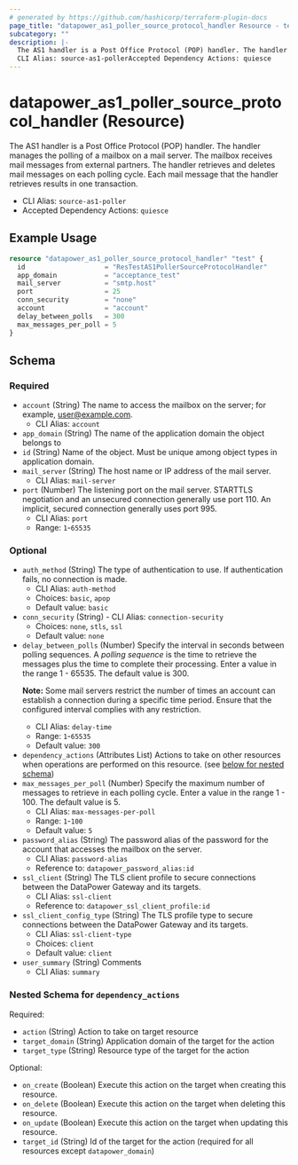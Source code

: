 ```yaml
---
# generated by https://github.com/hashicorp/terraform-plugin-docs
page_title: "datapower_as1_poller_source_protocol_handler Resource - terraform-provider-datapower"
subcategory: ""
description: |-
  The AS1 handler is a Post Office Protocol (POP) handler. The handler manages the polling of a mailbox on a mail server. The mailbox receives mail messages from external partners. The handler retrieves and deletes mail messages on each polling cycle. Each mail message that the handler retrieves results in one transaction.
  CLI Alias: source-as1-pollerAccepted Dependency Actions: quiesce
---
```


# datapower_as1_poller_source_protocol_handler (Resource)

The AS1 handler is a Post Office Protocol (POP) handler. The handler manages the polling of a mailbox on a mail server. The mailbox receives mail messages from external partners. The handler retrieves and deletes mail messages on each polling cycle. Each mail message that the handler retrieves results in one transaction.
  - CLI Alias: `source-as1-poller`
  - Accepted Dependency Actions: `quiesce`

## Example Usage

```terraform
resource "datapower_as1_poller_source_protocol_handler" "test" {
  id                    = "ResTestAS1PollerSourceProtocolHandler"
  app_domain            = "acceptance_test"
  mail_server           = "smtp.host"
  port                  = 25
  conn_security         = "none"
  account               = "account"
  delay_between_polls   = 300
  max_messages_per_poll = 5
}
```

<!-- schema generated by tfplugindocs -->
## Schema

### Required

- `account` (String) The name to access the mailbox on the server; for example, user@example.com.
  - CLI Alias: `account`
- `app_domain` (String) The name of the application domain the object belongs to
- `id` (String) Name of the object. Must be unique among object types in application domain.
- `mail_server` (String) The host name or IP address of the mail server.
  - CLI Alias: `mail-server`
- `port` (Number) The listening port on the mail server. STARTTLS negotiation and an unsecured connection generally use port 110. An implicit, secured connection generally uses port 995.
  - CLI Alias: `port`
  - Range: `1`-`65535`

### Optional

- `auth_method` (String) The type of authentication to use. If authentication fails, no connection is made.
  - CLI Alias: `auth-method`
  - Choices: `basic`, `apop`
  - Default value: `basic`
- `conn_security` (String) - CLI Alias: `connection-security`
  - Choices: `none`, `stls`, `ssl`
  - Default value: `none`
- `delay_between_polls` (Number) Specify the interval in seconds between polling sequences. A <em>polling sequence</em> is the time to retrieve the messages plus the time to complete their processing. Enter a value in the range 1 - 65535. The default value is 300. <p><b>Note:</b> Some mail servers restrict the number of times an account can establish a connection during a specific time period. Ensure that the configured interval complies with any restriction.</p>
  - CLI Alias: `delay-time`
  - Range: `1`-`65535`
  - Default value: `300`
- `dependency_actions` (Attributes List) Actions to take on other resources when operations are performed on this resource. (see [below for nested schema](#nestedatt--dependency_actions))
- `max_messages_per_poll` (Number) Specify the maximum number of messages to retrieve in each polling cycle. Enter a value in the range 1 - 100. The default value is 5.
  - CLI Alias: `max-messages-per-poll`
  - Range: `1`-`100`
  - Default value: `5`
- `password_alias` (String) The password alias of the password for the account that accesses the mailbox on the server.
  - CLI Alias: `password-alias`
  - Reference to: `datapower_password_alias:id`
- `ssl_client` (String) The TLS client profile to secure connections between the DataPower Gateway and its targets.
  - CLI Alias: `ssl-client`
  - Reference to: `datapower_ssl_client_profile:id`
- `ssl_client_config_type` (String) The TLS profile type to secure connections between the DataPower Gateway and its targets.
  - CLI Alias: `ssl-client-type`
  - Choices: `client`
  - Default value: `client`
- `user_summary` (String) Comments
  - CLI Alias: `summary`

<a id="nestedatt--dependency_actions"></a>
### Nested Schema for `dependency_actions`

Required:

- `action` (String) Action to take on target resource
- `target_domain` (String) Application domain of the target for the action
- `target_type` (String) Resource type of the target for the action

Optional:

- `on_create` (Boolean) Execute this action on the target when creating this resource.
- `on_delete` (Boolean) Execute this action on the target when deleting this resource.
- `on_update` (Boolean) Execute this action on the target when updating this resource.
- `target_id` (String) Id of the target for the action (required for all resources except `datapower_domain`)
